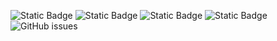 ![Static Badge](https://img.shields.io/badge/blacklists-61-000000) ![Static Badge](https://img.shields.io/badge/blacklisted-2992365-cc0000) ![Static Badge](https://img.shields.io/badge/whitelisted-2254-00CC00) ![Static Badge](https://img.shields.io/badge/streaming_blacklist-28107-000000) ![GitHub issues](https://img.shields.io/github/issues/fabriziosalmi/blacklists)
